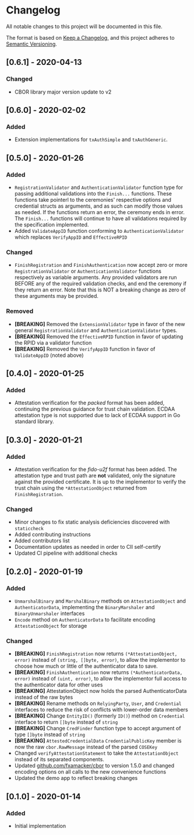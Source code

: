 # Changelog
All notable changes to this project will be documented in this file.

The format is based on [Keep a Changelog](https://keepachangelog.com/en/1.0.0/),
and this project adheres to [Semantic Versioning](https://semver.org/spec/v2.0.0.html).

## [0.6.1] - 2020-04-13
### Changed
- CBOR library major version update to v2

## [0.6.0] - 2020-02-02
### Added
- Extension implementations for `txAuthSimple` and `txAuthGeneric`.

## [0.5.0] - 2020-01-26
### Added
- `RegistrationValidator` and `AuthenticationValidator` function type for passing additional validations into the `Finish...` functions. These functions take pointerl to the ceremonies' respective options and credential structs as arguments, and as such can modify those values as needed. If the functions return an error, the ceremony ends in error. The `Finish...` functions will continue to have all validations required by the specification implemented.
- Added `ValidateAppID` function conforming to `AuthenticationValidator` which replaces `VerifyAppID` and `EffectiveRPID`

### Changed
- `FinishRegistration` and `FinishAuthentication` now accept zero or more `RegistrationValidator` or `AuthenticationValidator` functions respectively as variable arguments. Any provided validators are run BEFORE any of the required validation checks, and end the ceremony if they return an error. Note that this is NOT a breaking change as zero of these arguments may be provided.

### Removed
- **[BREAKING]** Removed the `ExtensionValidator` type in favor of the new general `RegistrationValidator` and `AuthenticationValidator` types.
- **[BREAKING]** Removed the `EffectiveRPID` function in favor of updating the RPID via a validator function
- **[BREAKING]** Removed the `VerifyAppID` function in favor of `ValidateAppID` (noted above)

## [0.4.0] - 2020-01-25
### Added
- Attestation verification for the _packed_ format has been added, continuing the previous guidance for trust chain validation. ECDAA attestation type is not supported due to lack of ECDAA support in Go standard library.

## [0.3.0] - 2020-01-21
### Added
- Attestation verification for the _fido-u2f_ format has been added. The attestation type and trust path are __not__ validated, only the signature against the provided certificate. It is up to the implementor to verify the trust chain using the `*AttestationObject` returned from `FinishRegistration`.
### Changed
- Minor changes to fix static analysis deficiencies discovered with `staticcheck`
- Added contributing instructions
- Added contributors list
- Documentation updates as needed in order to CII self-certify
- Updated CI pipeline with additional checks

## [0.2.0] - 2020-01-19
### Added
- `UnmarshalBinary` and `MarshalBinary` methods on `AttestationObject` and `AuthenticatorData`, implementing the `BinaryMarshaler` and `BinaryUnmarshaler` interfaces
- `Encode` method on `AuthenticatorData` to facilitate encoding `AttestationObject` for storage
### Changed
- **[BREAKING]** `FinishRegistration` now returns `(*AttestationObject, error)` instead of `(string, []byte, error)`, to allow the implementor to choose how much or little of the authenticator data to save.
- **[BREAKING]** `FinishAuthentication` now returns `(*AuthenticatorData, error)` instead of `(uint, error)`, to allow the implementor full access to the authenticator data for other uses
- **[BREAKING]** AttestationObject now holds the parsed AuthenticatorData instead of the raw bytes
- **[BREAKING]** Rename methods on `RelyingParty`, `User`, and `Credential` interfaces to reduce the risk of conflicts with lower-order data members
- **[BREAKING]** Change `EntityID()` (formerly `ID()`) method on `Credential` interface to return `[]byte` instead of `string`
- **[BREAKING]** Change `CredFinder` function type to accept argument of type `[]byte` instead of `string`
- **[BREAKING]** `AttestedCredentialData` `CredentialPublicKey` member is now the raw `cbor.RawMessage` instead of the parsed `COSEKey`
- Changed `verifyAttestationStatement` to take the `AttestationObject` instead of its separated components.
- Updated [github.com/fxamacker/cbor](https://github.com/fxamacker/cbor) to version 1.5.0 and changed encoding options on all calls to the new convenience functions
- Updated the demo app to reflect breaking changes


## [0.1.0] - 2020-01-14
### Added
- Initial implementation

